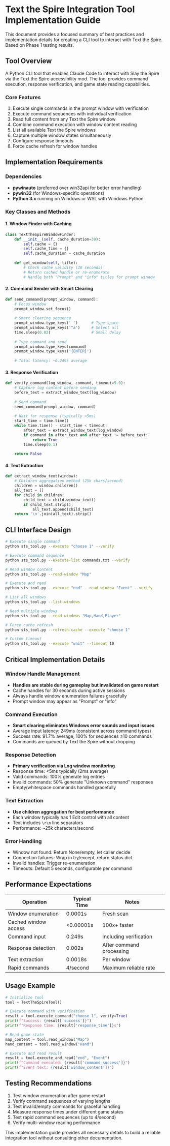 # Text the Spire Integration Tool Implementation Guide

This document provides a focused summary of best practices and implementation details for creating a CLI tool to interact with Text the Spire. Based on Phase 1 testing results.

## Tool Overview

A Python CLI tool that enables Claude Code to interact with Slay the Spire via the Text the Spire accessibility mod. The tool provides command execution, response verification, and game state reading capabilities.

### Core Features
1. Execute single commands in the prompt window with verification
2. Execute command sequences with individual verification
3. Read full content from any Text the Spire window
4. Combine command execution with window content reading
5. List all available Text the Spire windows
6. Capture multiple window states simultaneously
7. Configure response timeouts
8. Force cache refresh for window handles

## Implementation Requirements

### Dependencies
- **pywinauto** (preferred over win32api for better error handling)
- **pywin32** (for Windows-specific operations)
- **Python 3.x** running on Windows or WSL with Windows Python

### Key Classes and Methods

#### 1. Window Finder with Caching
```python
class TextTheSpireWindowFinder:
    def __init__(self, cache_duration=30):
        self.cache = {}
        self.cache_time = {}
        self.cache_duration = cache_duration
    
    def get_window(self, title):
        # Check cache validity (30 seconds)
        # Return cached handle or re-enumerate
        # Handle both "Prompt" and "info" titles for prompt window
```

#### 2. Command Sender with Smart Clearing
```python
def send_command(prompt_window, command):
    # Focus window
    prompt_window.set_focus()
    
    # Smart clearing sequence
    prompt_window.type_keys(' ')      # Type space
    prompt_window.type_keys('^a')     # Select all
    time.sleep(0.02)                  # Small delay
    
    # Type command and send
    prompt_window.type_keys(command)
    prompt_window.type_keys('{ENTER}')
    
    # Total latency: ~0.249s average
```

#### 3. Response Verification
```python
def verify_command(log_window, command, timeout=5.0):
    # Capture log content before sending
    before_text = extract_window_text(log_window)
    
    # Send command
    send_command(prompt_window, command)
    
    # Wait for response (typically <5ms)
    start_time = time.time()
    while time.time() - start_time < timeout:
        after_text = extract_window_text(log_window)
        if command in after_text and after_text != before_text:
            return True
        time.sleep(0.1)
    
    return False
```

#### 4. Text Extraction
```python
def extract_window_text(window):
    # Children aggregation method (25k chars/second)
    children = window.children()
    all_text = []
    for child in children:
        child_text = child.window_text()
        if child_text.strip():
            all_text.append(child_text)
    return '\n'.join(all_text).strip()
```

## CLI Interface Design

```bash
# Execute single command
python sts_tool.py --execute "choose 1" --verify

# Execute command sequence
python sts_tool.py --execute-list commands.txt --verify

# Read window content
python sts_tool.py --read-window "Map"

# Execute and read
python sts_tool.py --execute "end" --read-window "Event" --verify

# List all windows
python sts_tool.py --list-windows

# Read multiple windows
python sts_tool.py --read-windows "Map,Hand,Player"

# Force cache refresh
python sts_tool.py --refresh-cache --execute "choose 1"

# Custom timeout
python sts_tool.py --execute "wait" --timeout 10
```

## Critical Implementation Details

### Window Handle Management
- **Handles are stable during gameplay but invalidated on game restart**
- Cache handles for 30 seconds during active sessions
- Always handle window enumeration failures gracefully
- Prompt window may appear as "Prompt" or "info"

### Command Execution
- **Smart clearing eliminates Windows error sounds and input issues**
- Average input latency: 249ms (consistent across command types)
- Success rate: 91.7% average, 100% for sequences ≤10 commands
- Commands are queued by Text the Spire without dropping

### Response Detection
- **Primary verification via Log window monitoring**
- Response time: <5ms typically (2ms average)
- Valid commands: 100% generate log entries
- Invalid commands: 50% generate "Unknown command" responses
- Empty/whitespace commands handled gracefully

### Text Extraction
- **Use children aggregation for best performance**
- Each window typically has 1 Edit control with all content
- Text includes `\r\n` line separators
- Performance: ~25k characters/second

### Error Handling
- Window not found: Return None/empty, let caller decide
- Connection failures: Wrap in try/except, return status dict
- Invalid handles: Trigger re-enumeration
- Timeouts: Default 5 seconds, configurable per command

## Performance Expectations

| Operation | Typical Time | Notes |
|-----------|-------------|-------|
| Window enumeration | 0.0001s | Fresh scan |
| Cached window access | <0.00001s | 100x+ faster |
| Command input | 0.249s | Including verification |
| Response detection | 0.002s | After command processing |
| Text extraction | 0.0018s | Per window |
| Rapid commands | 4/second | Maximum reliable rate |

## Usage Example

```python
# Initialize tool
tool = TextTheSpireTool()

# Execute command with verification
result = tool.execute_command("choose 1", verify=True)
print(f"Success: {result['success']}")
print(f"Response time: {result['response_time']}s")

# Read game state
map_content = tool.read_window("Map")
hand_content = tool.read_window("Hand")

# Execute and read result
result = tool.execute_and_read("end", "Event")
print(f"Command executed: {result['command_success']}")
print(f"Event text: {result['window_content']}")
```

## Testing Recommendations

1. Test window enumeration after game restart
2. Verify command sequences of varying lengths
3. Test invalid/empty commands for graceful handling
4. Measure response times under different game states
5. Test rapid command sequences (up to 4/second)
6. Verify multi-window reading performance

This implementation guide provides all necessary details to build a reliable integration tool without consulting other documentation.